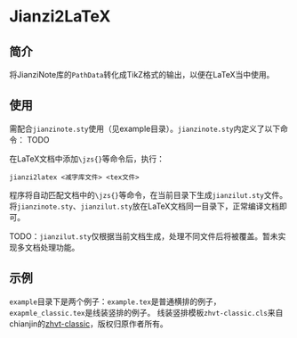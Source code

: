 # Jianzi2LaTeX

## 简介

将JianziNote库的`PathData`转化成TikZ格式的输出，以便在LaTeX当中使用。

## 使用

需配合`jianzinote.sty`使用（见example目录）。`jianzinote.sty`内定义了以下命令：
TODO

在LaTeX文档中添加`\jzs{}`等命令后，执行：
```
jianzi2latex <减字库文件> <tex文件>
```
程序将自动匹配文档中的`\jzs{}`等命令，在当前目录下生成`jianzilut.sty`文件。
将`jianzinote.sty`、`jianzilut.sty`放在LaTeX文档同一目录下，正常编译文档即可。

TODO：`jianzilut.sty`仅根据当前文档生成，处理不同文件后将被覆盖。暂未实现多文档处理功能。

## 示例
`example`目录下是两个例子：`example.tex`是普通横排的例子，`exapmle_classic.tex`是线装竖排的例子。
线装竖排模板`zhvt-classic.cls`来自chianjin的[zhvt-classic](https://github.com/chianjin/zhvt-classic)，版权归原作者所有。